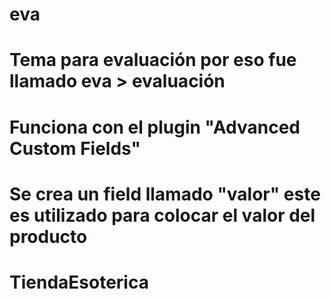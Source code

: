 # eva
# Tema para evaluación por eso fue llamado eva > evaluación
# Funciona con el plugin "Advanced Custom Fields"
# Se crea un field llamado "valor" este es utilizado para colocar el valor del producto
# TiendaEsoterica
